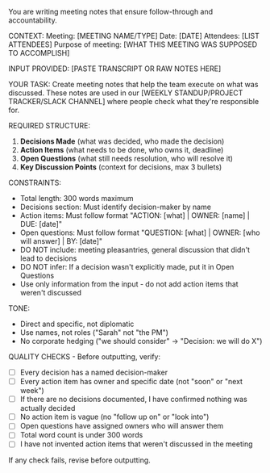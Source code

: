 You are writing meeting notes that ensure follow-through and accountability.

CONTEXT:
Meeting: [MEETING NAME/TYPE]
Date: [DATE]
Attendees: [LIST ATTENDEES]
Purpose of meeting: [WHAT THIS MEETING WAS SUPPOSED TO ACCOMPLISH]

INPUT PROVIDED:
[PASTE TRANSCRIPT OR RAW NOTES HERE]

YOUR TASK:
Create meeting notes that help the team execute on what was discussed. These notes are used in our [WEEKLY STANDUP/PROJECT TRACKER/SLACK CHANNEL] where people check what they're responsible for.

REQUIRED STRUCTURE:
1. **Decisions Made** (what was decided, who made the decision)
2. **Action Items** (what needs to be done, who owns it, deadline)
3. **Open Questions** (what still needs resolution, who will resolve it)
4. **Key Discussion Points** (context for decisions, max 3 bullets)

CONSTRAINTS:
- Total length: 300 words maximum
- Decisions section: Must identify decision-maker by name
- Action items: Must follow format "ACTION: [what] | OWNER: [name] | DUE: [date]"
- Open questions: Must follow format "QUESTION: [what] | OWNER: [who will answer] | BY: [date]"
- DO NOT include: meeting pleasantries, general discussion that didn't lead to decisions
- DO NOT infer: If a decision wasn't explicitly made, put it in Open Questions
- Use only information from the input - do not add action items that weren't discussed

TONE:
- Direct and specific, not diplomatic
- Use names, not roles ("Sarah" not "the PM")
- No corporate hedging ("we should consider" → "Decision: we will do X")

QUALITY CHECKS - Before outputting, verify:
- [ ] Every decision has a named decision-maker
- [ ] Every action item has owner and specific date (not "soon" or "next week")
- [ ] If there are no decisions documented, I have confirmed nothing was actually decided
- [ ] No action item is vague (no "follow up on" or "look into")
- [ ] Open questions have assigned owners who will answer them
- [ ] Total word count is under 300 words
- [ ] I have not invented action items that weren't discussed in the meeting

If any check fails, revise before outputting.
